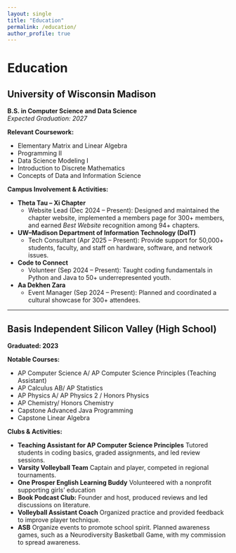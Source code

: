 ```yaml
---
layout: single
title: "Education"
permalink: /education/
author_profile: true
---
```


# Education

## University of Wisconsin Madison  
**B.S. in Computer Science and Data Science**  
*Expected Graduation: 2027*

**Relevant Coursework:**  
- Elementary Matrix and Linear Algebra  
- Programming II 
- Data Science Modeling I  
- Introduction to Discrete Mathematics  
- Concepts of Data and Information Science  

**Campus Involvement & Activities:**  
- **Theta Tau – Xi Chapter**  
  - Website Lead (Dec 2024 – Present): Designed and maintained the chapter website, implemented a members page for 300+ members, and earned *Best Website* recognition among 94+ chapters.  
- **UW–Madison Department of Information Technology (DoIT)**  
  - Tech Consultant (Apr 2025 – Present): Provide support for 50,000+ students, faculty, and staff on hardware, software, and network issues.  
- **Code to Connect**  
  - Volunteer (Sep 2024 – Present): Taught coding fundamentals in Python and Java to 50+ underrepresented youth.  
- **Aa Dekhen Zara**  
  - Event Manager (Sep 2024 – Present): Planned and coordinated a cultural showcase for 300+ attendees.  

---

## Basis Independent Silicon Valley (High School)  
**Graduated: 2023**

**Notable Courses:**  
- AP Computer Science A/ AP Computer Science Principles (Teaching Assistant)
- AP Calculus AB/ AP Statistics  
- AP Physics A/ AP Physics 2 / Honors Physics
- AP Chemistry/ Honors Chemistry
- Capstone Advanced Java Programming
- Capstone Linear Algebra

**Clubs & Activities:**
- **Teaching Assistant for AP Computer Science Principles** Tutored students in coding basics, graded assignments, and led review sessions.
- **Varsity Volleyball Team** Captain and player, competed in regional tournaments.  
- **One Prosper English Learning Buddy** Volunteered with a nonprofit supporting girls’ education
- **Book Podcast Club:** Founder and host, produced reviews and led discussions on literature.  
- **Volleyball Assistant Coach** Organized practice and provided feedback to improve player technique.
- **ASB** Organize events to promote school spirit. Planned awareness games, such as a Neurodiversity Basketball Game, with my commission to spread awareness.

